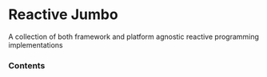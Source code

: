# Reactive Jumbo

A collection of both framework and platform agnostic reactive programming implementations

### Contents
